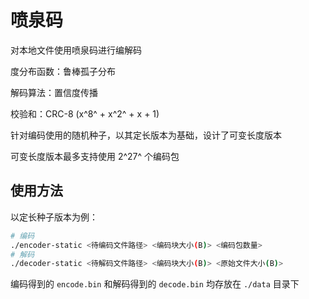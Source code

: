# 喷泉码

对本地文件使用喷泉码进行编解码

度分布函数：鲁棒孤子分布

解码算法：置信度传播

校验和：CRC-8 (x^8^ + x^2^ + x + 1)

针对编码使用的随机种子，以其定长版本为基础，设计了可变长度版本

可变长度版本最多支持使用 2^27^ 个编码包

## 使用方法

以定长种子版本为例：

```bash
# 编码
./encoder-static <待编码文件路径> <编码块大小(B)> <编码包数量>
# 解码
./decoder-static <待解码文件路径> <编码块大小(B)> <原始文件大小(B)>
```

编码得到的 `encode.bin` 和解码得到的 `decode.bin` 均存放在 `./data` 目录下
